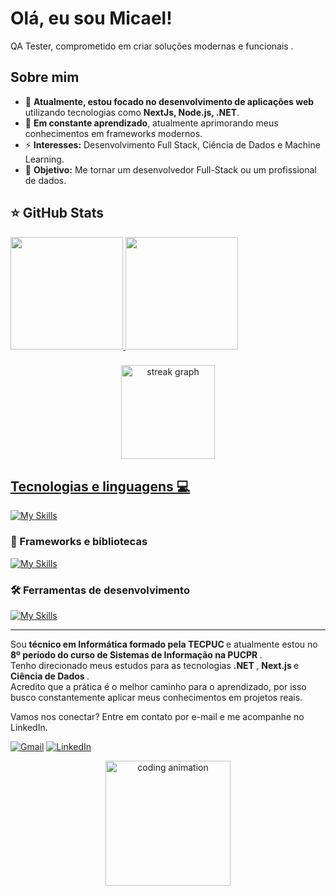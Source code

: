 # Olá, eu sou Micael!
 QA Tester, comprometido em criar soluções modernas e funcionais
 .
 ## Sobre mim

- 🔭 **Atualmente, estou focado no desenvolvimento de aplicações web** utilizando tecnologias como **NextJs, Node.js, .NET**.
- 🌱 **Em constante aprendizado**, atualmente aprimorando meus conhecimentos em frameworks modernos.
- ⚡ **Interesses:** Desenvolvimento Full Stack, Ciência de Dados e Machine Learning.
- 🎯 **Objetivo:** Me tornar um desenvolvedor Full-Stack ou um profissional de dados.


## ⭐ GitHub Stats
<a href="https://github.com/MicaelFone">
<img height="180em" src="https://github-readme-stats.vercel.app/api?username=MicaelFone&show_icons=true&theme=radical&include_all_commits=true&count_private=true"/>
<img height="180em" src="https://github-readme-stats.vercel.app/api/top-langs/?username=MicaelFone&layout=compact&langs_count=6&theme=radical"/>

<picture>
  <source media="(prefers-color-scheme: dark)" srcset="https://raw.githubusercontent.com/MicaelFone/MicaelFone/output/pacman-contribution-graph-dark.svg">
  <source media="(prefers-color-scheme: light)" srcset="https://raw.githubusercontent.com/MicaelFone/MicaelFone/output/pacman-contribution-graph.svg">
</picture>

###

<div align="center">
  <img src="https://streak-stats.demolab.com?user=MIcaelFone&locale=en&mode=daily&theme=dracula&hide_border=false&border_radius=5&order=3" height="150" alt="streak graph"  />
</div>

## Tecnologias e linguagens 💻

[![My Skills](https://skillicons.dev/icons?i=html,css,js,c,ts,java,python,sql)](https://skillicons.dev)

### 🚀 Frameworks e bibliotecas
[![My Skills](https://skillicons.dev/icons?i=react,nodejs,vite,spring,next,nest)](https://skillicons.dev)

### 🛠️ Ferramentas de desenvolvimento
[![My Skills](https://skillicons.dev/icons?i=git,github,figma,vscode,postman)](https://skillicons.dev) 

---
<p align="left">
 Sou <strong> técnico em Informática formado pela TECPUC </strong> e atualmente estou no  <strong> 8º período do curso de Sistemas de Informação na PUCPR </strong>.<br>
 Tenho direcionado meus estudos para as tecnologias <strong>.NET </strong>, <strong> Next.js </strong> e <strong> Ciência de Dados </strong>.
<br>
Acredito que a prática é o melhor caminho para o aprendizado, por isso busco constantemente aplicar meus conhecimentos em projetos reais.
</p>

 <p align="left">
 Vamos nos conectar? Entre em contato por e-mail e me acompanhe no LinkedIn.
</p>
 

<p align="left">
  <a href="https://mail.google.com/mail/?view=cm&fs=1&to=micaelfone0@gmail.com" title="Gmail">
  <img src="https://img.shields.io/badge/-Gmail-FF0000?style=flat-square&labelColor=FF0000&logo=gmail&logoColor=white&link=LINK-DO-SEU-GMAIL" alt="Gmail"/></a>
  <a href="https://www.linkedin.com/in/micael-fone/" title="LinkedIn">
  <img src="https://img.shields.io/badge/-Linkedin-0e76a8?style=flat-square&logo=Linkedin&logoColor=white&link=LINK-DO-SEU-LINKEDIN" alt="LinkedIn"/></a>
</p>

 
<div align="center">
  <img src="https://media.giphy.com/media/L1R1tvI9svkIWwpVYr/giphy.gif" height=200 alt="coding animation">
</div>
